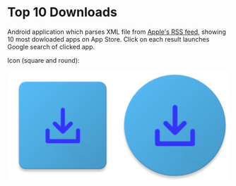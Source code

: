 # Top 10 Downloads

Android application which parses XML file from <a href="http://ax.itunes.apple.com/WebObjects/MZStoreServices.woa/ws/RSS/topfreeapplications/limit=10/xml">Apple's RSS feed</a>, showing 10 most dowloaded apps on App Store.
Click on each result launches Google search of clicked app.

Icon (square and round):

<img src="/app/src/main/res/mipmap-xxxhdpi/ic_launcher.png" width="250" height="250"> <img src="/app/src/main/res/mipmap-xxxhdpi/ic_launcher_round.png" width="250" height="250">    
